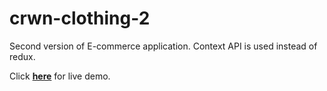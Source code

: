 # crwn-clothing-2

Second version of E-commerce application. Context API is used instead of redux. 

Click [**here**](https://clothingcrwn.herokuapp.com/) for live demo.
